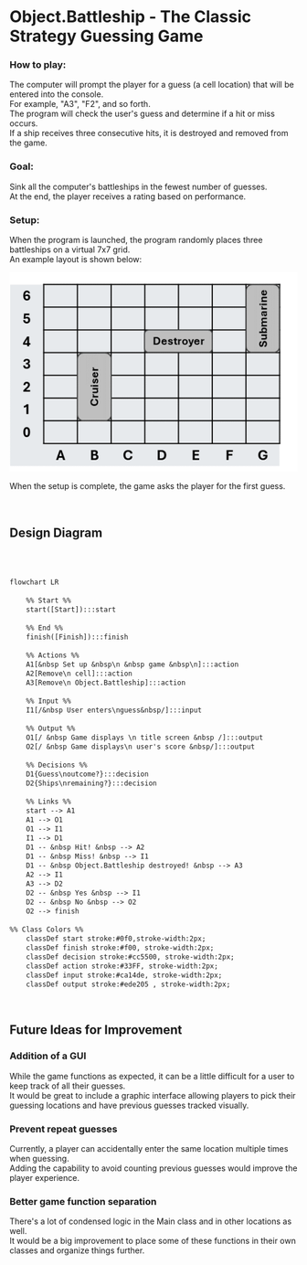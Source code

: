 # Object.Battleship - The Classic Strategy Guessing Game

### **How to play:**
The computer will prompt the player for a guess (a cell location) that will be entered into
the console.  
For example, "A3", "F2", and so forth.  
The program will check the user's guess and determine if a hit or miss occurs.  
If a ship receives three consecutive hits, it is destroyed and removed from the game. 

### **Goal:**
Sink all the computer's battleships in the fewest number of guesses.  
At the end, the player receives a rating based on performance.  


### **Setup:**
When the program is launched, the program randomly places three battleships on a virtual
7x7 grid.  
An example layout is shown below:

<img src="Pictures/Battleship Grid.png" alt=""/>

When the setup is complete, the game asks the player for the first guess.  

<br>

## Design Diagram

```mermaid



flowchart LR
    
    %% Start %%
    start([Start]):::start
    
    %% End %% 
    finish([Finish]):::finish
    
    %% Actions %%
    A1[&nbsp Set up &nbsp\n &nbsp game &nbsp\n]:::action
    A2[Remove\n cell]:::action
    A3[Remove\n Object.Battleship]:::action

    %% Input %%
    I1[/&nbsp User enters\nguess&nbsp/]:::input

    %% Output %%
    O1[/ &nbsp Game displays \n title screen &nbsp /]:::output
    O2[/ &nbsp Game displays\n user's score &nbsp/]:::output
    
    %% Decisions %%
    D1{Guess\noutcome?}:::decision
    D2{Ships\nremaining?}:::decision
    
    %% Links %%
    start --> A1  
    A1 --> O1
    O1 --> I1
    I1 --> D1
    D1 -- &nbsp Hit! &nbsp --> A2
    D1 -- &nbsp Miss! &nbsp --> I1
    D1 -- &nbsp Object.Battleship destroyed! &nbsp --> A3
    A2 --> I1
    A3 --> D2
    D2 -- &nbsp Yes &nbsp --> I1
    D2 -- &nbsp No &nbsp --> O2
    O2 --> finish

%% Class Colors %%
    classDef start stroke:#0f0,stroke-width:2px;
    classDef finish stroke:#f00, stroke-width:2px;
    classDef decision stroke:#cc5500, stroke-width:2px;
    classDef action stroke:#33FF, stroke-width:2px;
    classDef input stroke:#ca14de, stroke-width:2px;
    classDef output stroke:#ede205 , stroke-width:2px;
```

<br>

## Future Ideas for Improvement

### Addition of a GUI
While the game functions as expected, it can be a little difficult for a user to keep track of all their guesses.  
It would be great to include a graphic interface allowing players to pick their guessing locations and have previous 
guesses tracked visually.

### Prevent repeat guesses
Currently, a player can accidentally enter the same location multiple times when guessing.  
Adding the capability to avoid counting previous guesses would improve the player experience.

### Better game function separation
There's a lot of condensed logic in the Main class and in other locations as well.  
It would be a big improvement to place some of these functions in their own classes and organize things further. 